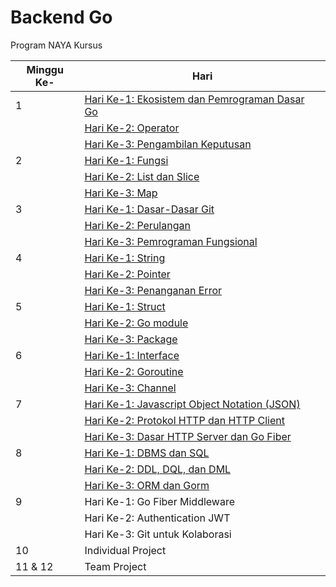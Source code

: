 # Backend Go
Program NAYA Kursus

Minggu Ke- | Hari
-|-
1 | [Hari Ke-1: Ekosistem dan Pemrograman Dasar Go](./01.md#hari-ke-1-ekosistem-dan-pemrograman-dasar-go)
| | [Hari Ke-2: Operator](./01.md#hari-ke-2-operator)
| | [Hari Ke-3: Pengambilan Keputusan](./01.md#hari-ke-3-pengambilan-keputusan)
2 | [Hari Ke-1: Fungsi](./02.md#hari-ke-1-fungsi)
| | [Hari Ke-2: List dan Slice](./02.md#hari-ke-2-list-dan-slice)
| | [Hari Ke-3: Map](./02.md#hari-ke-3-map)
3 | [Hari Ke-1: Dasar-Dasar Git](./03.md#hari-ke-1-dasar-dasar-git)
| | [Hari Ke-2: Perulangan](./04.md#hari-ke-1-perulangan)
| | [Hari Ke-3: Pemrograman Fungsional](./04.md#hari-ke-3-pemrograman-fungsional)
4 | [Hari Ke-1: String](./04.md#hari-ke-2-string)
| | [Hari Ke-2: Pointer](./05.md#hari-ke-1-pointer)
| | [Hari Ke-3: Penanganan Error](./06.md#hari-ke-3-penanganan-error)
5 | [Hari Ke-1: Struct](./05.md#hari-ke-2-struct)
| | [Hari Ke-2: Go module](./07.md#hari-ke-1-go-module)
| | [Hari Ke-3: Package](./07.md#hari-ke-2-package)
6 | [Hari Ke-1: Interface](./05.md#hari-ke-3-interface)
| | [Hari Ke-2: Goroutine](./06.md#hari-ke-1-goroutine)
| | [Hari Ke-3: Channel](./06.md#hari-ke-2-channel)
7 | [Hari Ke-1: Javascript Object Notation (JSON)](./07.md#hari-ke-3-javascript-object-notation-json)
| | [Hari Ke-2: Protokol HTTP dan HTTP Client](./08.md#hari-ke-1-protokol-http-dan-http-client)
| | [Hari Ke-3: Dasar HTTP Server dan Go Fiber](./08.md#hari-ke-2-http-server)
8 | [Hari Ke-1: DBMS dan SQL](./09.md#hari-ke-1-dbms-dan-sql)
| | [Hari Ke-2: DDL, DQL, dan DML](./09.md#hari-ke-2-ddl-dql-dan-dml)
| | [Hari Ke-3: ORM dan Gorm](./09.md#hari-ke-3-orm-dan-gorm)
9 | Hari Ke-1: Go Fiber Middleware
| | Hari Ke-2: Authentication JWT
| | Hari Ke-3: Git untuk Kolaborasi
10 | Individual Project
11 & 12 | Team Project
